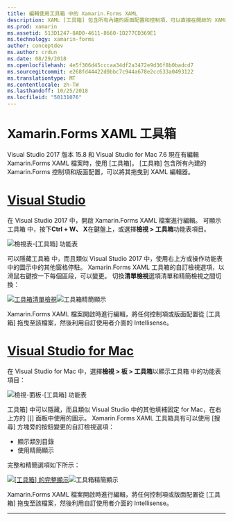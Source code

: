 ```yaml
---
title: 編輯使用工具箱 中的 Xamarin.Forms XAML
description: XAML [工具箱] 包含所有內建的版面配置和控制項，可以直接在開啟的 XAML 檔案拖曳。
ms.prod: xamarin
ms.assetid: 513D1247-8AD0-4611-8660-1D277CD369E1
ms.technology: xamarin-forms
author: conceptdev
ms.author: crdun
ms.date: 08/29/2018
ms.openlocfilehash: 4e5f306d45cccaa34df2a3472e9d36f8b0badcd7
ms.sourcegitcommit: e268fd44422d0bbc7c944a678e2cc633a0493122
ms.translationtype: MT
ms.contentlocale: zh-TW
ms.lasthandoff: 10/25/2018
ms.locfileid: "50131076"
---
```

# <a name="xamarinforms-xaml-toolbox"></a>Xamarin.Forms XAML 工具箱

Visual Studio 2017 版本 15.8 和 Visual Studio for Mac 7.6 現在有編輯 Xamarin.Forms XAML 檔案時，使用 [工具箱]。 [工具箱] 包含所有內建的 Xamarin.Forms 控制項和版面配置，可以將其拖曳到 XAML 編輯器。

# <a name="visual-studiotabwindows"></a>[Visual Studio](#tab/windows)

在 Visual Studio 2017 中，開啟 Xamarin.Forms XAML 檔案進行編輯。 可顯示工具箱 中，按下**Ctrl + W、 X**在鍵盤上，或選擇**檢視 > 工具箱**功能表項目。

![檢視表-[工具箱] 功能表](toolbox-images/win-view-menu.png)

可以隱藏工具箱 中，而且類似 Visual Studio 2017 中，使用右上方或操作功能表中的圖示中的其他窗格停駐。 Xamarin.Forms XAML 工具箱的自訂檢視選項，以滑鼠右鍵按一下每個區段，可以變更。 切換**清單檢視**選項清單和精簡檢視之間切換：

[![工具箱清單檢視](toolbox-images/win-full-display-sml.png)](toolbox-images/win-full-display.png#lightbox)![工具箱精簡顯示](toolbox-images/win-compact-display.png)

Xamarin.Forms XAML 檔案開啟時進行編輯，將任何控制項或版面配置從 [工具箱] 拖曳至該檔案，然後利用自訂使用者介面的 Intellisense。

# <a name="visual-studio-for-mactabmacos"></a>[Visual Studio for Mac](#tab/macos)

在 Visual Studio for Mac 中，選擇**檢視 > 板 > 工具箱**以顯示工具箱 中的功能表項目：

![檢視-面板-[工具箱] 功能表](toolbox-images/mac-view-menu.png)

工具箱] 中可以隱藏，而且類似 Visual Studio 中的其他填補固定 for Mac，在右上方的 [[] 面板中使用的圖示。 Xamarin.Forms XAML 工具箱具有可以使用 [搜尋] 方塊旁的按鈕變更的自訂檢視選項：

- 顯示類別目錄
- 使用精簡顯示

完整和精簡選項如下所示：

[![[工具箱] 的完整顯示](toolbox-images/mac-full-display-sml.png)](toolbox-images/mac-full-display.png#lightbox)![工具箱精簡顯示](toolbox-images/mac-compact-display.png)

Xamarin.Forms XAML 檔案開啟時進行編輯，將任何控制項或版面配置從 [工具箱] 拖曳至該檔案，然後利用自訂使用者介面的 Intellisense。

-----
